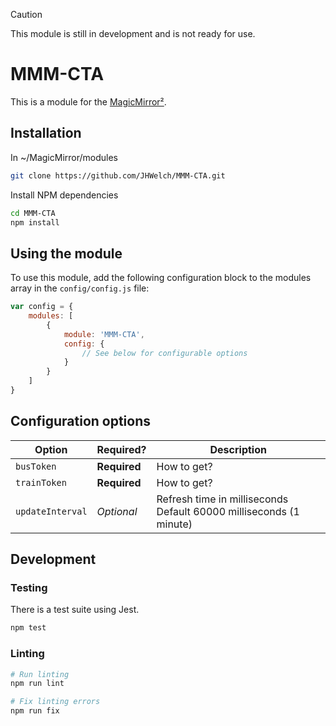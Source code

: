 > [!CAUTION]
> This module is still in development and is not ready for use.

# MMM-CTA

This is a module for the [MagicMirror²](https://github.com/MichMich/MagicMirror/).

<!-- TODO: Add API Key instructions -->

## Installation

In ~/MagicMirror/modules
```sh
git clone https://github.com/JHWelch/MMM-CTA.git
```

Install NPM dependencies
```sh
cd MMM-CTA
npm install
```

## Using the module

To use this module, add the following configuration block to the modules array in the `config/config.js` file:
```js
var config = {
    modules: [
        {
            module: 'MMM-CTA',
            config: {
                // See below for configurable options
            }
        }
    ]
}
```

## Configuration options
<!-- TODO: Add config options -->

| Option           | Required?    | Description                                                            |
| ---------------- | ------------ | ---------------------------------------------------------------------- |
| `busToken`       | **Required** | How to get?                                                            |
| `trainToken`     | **Required** | How to get?                                                            |
| `updateInterval` | *Optional*   | Refresh time in milliseconds <br>Default 60000 milliseconds (1 minute) |

## Development

### Testing

There is a test suite using Jest.

```sh
npm test
```

### Linting

```sh
# Run linting
npm run lint

# Fix linting errors
npm run fix
```
